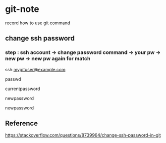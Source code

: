 # git-note
record how to use git command

## change ssh password
### step : ssh account -> change password command -> your pw -> new pw -> new pw again for match
  ssh mygituser@example.com

  passwd

  currentpassword

  newpassword

  newpassword

## Reference
https://stackoverflow.com/questions/8739964/change-ssh-password-in-git
